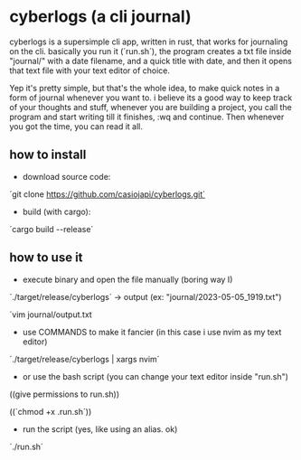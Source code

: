# cyberlogs (a cli journal)

cyberlogs is a supersimple cli app, written in rust, that works for journaling on the cli.
basically you run it (´run.sh´), the program creates a txt file inside "journal/" with a date filename, and a quick title with date, and then it opens that text file with your text editor of choice. 

Yep it's pretty simple, but that's the whole idea, to make quick notes in a form of journal whenever you want to. i believe its a good way to keep track of your thoughts and stuff, whenever you are building a project, you call the program and start writing till it finishes, :wq and continue. Then whenever you got the time, you can read it all. 

## how to install

+ download source code:

´git clone https://github.com/casiojapi/cyberlogs.git´

+ build (with cargo):

´cargo build --release´

## how to use it

+ execute binary and open the file manually (boring way I)

´./target/release/cyberlogs´ -> output (ex: "journal/2023-05-05_1919.txt")

´vim journal/output.txt

+ use COMMANDS to make it fancier (in this case i use nvim as my text editor)

´./target/release/cyberlogs | xargs nvim´

+ or use the bash script (you can change your text editor inside "run.sh")

((give permissions to run.sh))

((´chmod +x .run.sh´))

- run the script (yes, like using an alias. ok) 

´./run.sh´



